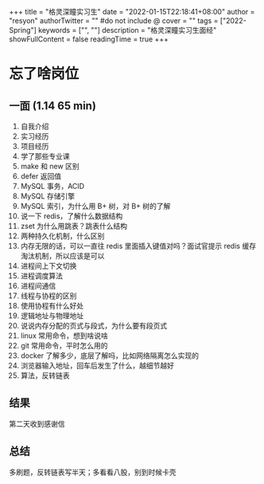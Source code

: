 +++
title = "格灵深瞳实习生"
date = "2022-01-15T22:18:41+08:00"
author = "resyon"
authorTwitter = "" #do not include @
cover = ""
tags = ["2022-Spring"]
keywords = ["", ""]
description = "格灵深瞳实习生面经"
showFullContent = false
readingTime = true 
+++

# 忘了啥岗位

## 一面 (1.14 65 min)
1. 自我介绍
2. 实习经历
3. 项目经历
4. 学了那些专业课
5. make 和 new 区别
6. defer 返回值
7. MySQL 事务，ACID
8. MySQL 存储引擎
9. MySQL 索引，为什么用 B+ 树，对 B+ 树的了解
10. 说一下 redis，了解什么数据结构
11. zset 为什么用跳表？跳表什么结构
12. 两种持久化机制，什么区别
13. 内存无限的话，可以一直往 redis 里面插入键值对吗？面试官提示 redis 缓存淘汰机制，所以应该是可以
14. 进程间上下文切换
15. 进程调度算法
16. 进程间通信
17. 线程与协程的区别
18. 使用协程有什么好处
19. 逻辑地址与物理地址
20. 说说内存分配的页式与段式，为什么要有段页式
21. linux 常用命令，想到啥说啥
22. git 常用命令，平时怎么用的
23. docker 了解多少，底层了解吗，比如网络隔离怎么实现的
24. 浏览器输入地址，回车后发生了什么，越细节越好
25. 算法，反转链表

## 结果

第二天收到感谢信

## 总结

多刷题，反转链表写半天；多看看八股，别到时候卡壳